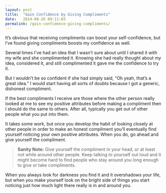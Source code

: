 ```yaml
---
layout: post
title:  "Gain Confidence by Giving Compliments"
date:   2014-08-26 09:11:03
permalink: /gain-confidence-giving-compliments/
---
```


It’s obvious that receiving compliments can boost your self-confidence, but I’ve found giving compliments boosts my confidence as well.

Several times I’ve had an idea that I wasn’t sure about until I shared it with my wife and she complimented it. Knowing she had really thought about my idea, considered it, and still complimented it gave me the confidence to try it.

But I wouldn’t be so confident if she had simply said, “Oh yeah, that’s a great idea.” I would start having all sorts of doubts because I got a generic, dishonest compliment.

If the best compliments I receive are those where the other person really looked at me to see my positive attributes before making a compliment then I should do the same to others. After all, typically you get out of other people what you put into them.

It takes some work, but once you develop the habit of looking closely at other people in order to make an honest compliment you’ll eventually find yourself noticing your own positive attributes. When you do, go ahead and give yourself the compliment.

>**Sanity Note:** Give yourself the compliment in your head, or at least not while around other people. Keep talking to yourself out loud and it might become hard to find people who stay around you long enough to give or take compliments.

When you always look for darkness you find it and it overshadows your life, but when you make yourself look on the bright side of things you start noticing just how much light there really is in and around you.